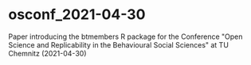 # osconf_2021-04-30
Paper introducing the btmembers R package for the Conference "Open Science and Replicability in the Behavioural Social Sciences" at TU Chemnitz (2021-04-30)
